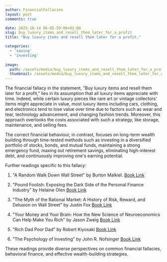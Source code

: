 ```yaml
---
author: FinancialFallacies
layout: post
comments: true

date: 2023-10-14 06-05-59:00+02:00  
slug: buy_luxury_items_and_resell_them_later_for_a_profit
title: "Buy luxury items and resell them later for a profit."

categories:
  - 'saving'
  - 'investing'
  
image:
  path: /assets/media/buy_luxury_items_and_resell_them_later_for_a_profit.jpg
  thumbnail: /assets/media/buy_luxury_items_and_resell_them_later_for_a_profit.jpg
---
```


The financial fallacy in the statement, "Buy luxury items and resell them later for a profit," lies in its assumption that all luxury items appreciate with time. Indeed, while certain luxury pieces like rare art or vintage collectors' items might appreciate in value, most luxury items including cars, clothing, and electronics tend to lose value over time due to factors such as wear and tear, technology advancement, and changing fashion trends. Moreover, this approach overlooks the costs associated with such a strategy, like storage, maintenance, and selling fees.

The correct financial behaviour, in contrast, focuses on long-term wealth building through time-tested methods such as investing in a diversified portfolio of stocks, bonds, and mutual funds, maintaining a strong emergency fund, maxing out retirement savings, eliminating high-interest debt, and continuously improving one's earning potential.

Further readings specific to this fallacy:
1. "A Random Walk Down Wall Street" by Burton Malkiel. [Book Link](https://www.amazon.com/Random-Walk-Down-Wall-Street/dp/0393330338)

2. "Pound Foolish: Exposing the Dark Side of the Personal Finance Industry" by Helaine Olen [Book Link](https://www.amazon.com/Pound-Foolish-Exposing-Personal-Industry/dp/159184679X)

3. "The Myth of the Rational Market: A History of Risk, Reward, and Delusion on Wall Street" by Justin Fox [Book Link](https://www.amazon.com/Myth-Rational-Market-History-Delusion/dp/0060599030)

4. "Your Money and Your Brain: How the New Science of Neuroeconomics Can Help Make You Rich" by Jason Zweig [Book Link](https://www.amazon.com/Your-Money-Brain-Science-Neuroeconomics/dp/0743276698)

5. "Rich Dad Poor Dad" by Robert Kiyosaki [Book Link](https://www.amazon.com/Rich-Dad-Poor-Teach-Middle/dp/1612680194)

6. "The Psychology of Investing" by John R. Nofsinger [Book Link](https://www.amazon.com/Psychology-Investing-John-R-Nofsinger/dp/041539757X)

These readings provide diverse perspectives on common financial fallacies, behavioral finance, and effective wealth-building strategies.
